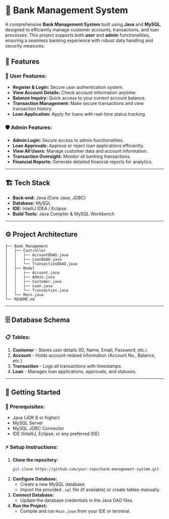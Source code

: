# 💼 **Bank Management System**  

A comprehensive **Bank Management System** built using **Java** and **MySQL**, designed to efficiently manage customer accounts, transactions, and loan processes. This project supports both **user** and **admin** functionalities, ensuring a seamless banking experience with robust data handling and security measures.  

## 🚀 **Features**  

### 👤 **User Features:**  
- **Register & Login:** Secure user authentication system.  
- **View Account Details:** Check account information anytime.  
- **Balance Inquiry:** Quick access to your current account balance.  
- **Transaction Management:** Make secure transactions and view transaction history.  
- **Loan Application:** Apply for loans with real-time status tracking.  

### 🛡️ **Admin Features:**  
- **Admin Login:** Secure access to admin functionalities.  
- **Loan Approvals:** Approve or reject loan applications efficiently.  
- **View All Users:** Manage customer data and account information.  
- **Transaction Oversight:** Monitor all banking transactions.  
- **Financial Reports:** Generate detailed financial reports for analytics.  

---

## 🏗️ **Tech Stack**  
- **Back-end:** Java (Core Java, JDBC)  
- **Database:** MySQL  
- **IDE:** IntelliJ IDEA / Eclipse  
- **Build Tools:** Java Compiler & MySQL Workbench  

---

## ⚙️ **Project Architecture**  

```plaintext
├── Bank_Management
│   ├── Controller
│   │   ├── AccountDbAO.java
│   │   ├── LoanDbAO.java
│   │   └── TransactionDbAO.java
│   ├── Model
│   │   ├── Account.java
│   │   ├── Admin.java
│   │   ├── Customer.java
│   │   ├── Loan.java
│   │   └── Transaction.java
│   └── Main.java
└── README.md
```

---

## 🗄️ **Database Schema**  

### 📋 **Tables:**  
1. **Customer** - Stores user details (ID, Name, Email, Password, etc.)  
2. **Account** - Holds account-related information (Account No., Balance, etc.)  
3. **Transaction** - Logs all transactions with timestamps.  
4. **Loan** - Manages loan applications, approvals, and statuses.  

---

## 🚩 **Getting Started**  

### 🔑 **Prerequisites:**  
- Java (JDK 8 or higher)  
- MySQL Server  
- MySQL JDBC Connector  
- IDE (IntelliJ, Eclipse, or any preferred IDE)  

### ⚡ **Setup Instructions:**  
1. **Clone the repository:**  
   ```bash
   git clone https://github.com/your-repo/bank-management-system.git
   ```  
2. **Configure Database:**  
   - Create a new MySQL database.  
   - Import the provided `.sql` file (if available) or create tables manually.  
3. **Connect Database:**  
   - Update the database credentials in the Java DAO files.  
4. **Run the Project:**  
   - Compile and run `Main.java` from your IDE or terminal. 
